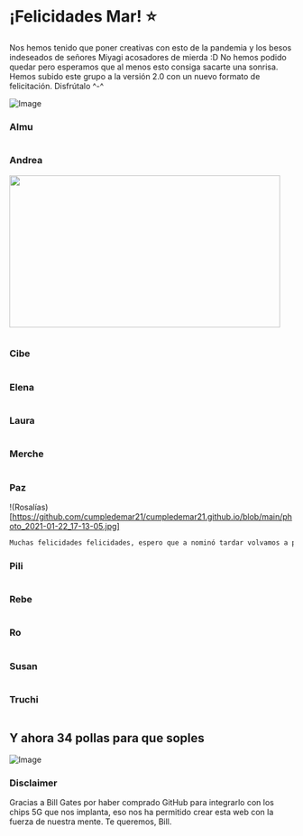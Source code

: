 # ¡Felicidades Mar! ⭐️
Nos hemos tenido que poner creativas con esto de la pandemia y los besos indeseados de señores Miyagi acosadores de mierda :D
No hemos podido quedar pero esperamos que al menos esto consiga sacarte una sonrisa. Hemos subido este grupo a la versión 2.0 con un nuevo formato de felicitación. Disfrútalo ^-^

![Image]()


### Almu
```markdown

```

### Andrea

<img src="https://giphy.com/embed/6UrRC9SkO7HYejM9oL" width="480" height="270" frameBorder="0" class="giphy-embed" />

```markdown

```

### Cibe
```markdown

```

### Elena
```markdown

```

### Laura
```markdown

```

### Merche
```markdown

```

### Paz
!(Rosalías)[https://github.com/cumpledemar21/cumpledemar21.github.io/blob/main/photo_2021-01-22_17-13-05.jpg]
```markdown
Muchas felicidades felicidades, espero que a nominó tardar volvamos a ponernos morritos.
```

### Pili
```markdown

```

### Rebe
```markdown

```

### Ro
```markdown

```

### Susan
```markdown

```

### Truchi
```markdown

```



## Y ahora 34 pollas para que soples
![Image]()

### Disclaimer
Gracias a Bill Gates por haber comprado GitHub para integrarlo con los chips 5G que nos implanta, eso nos ha permitido crear esta web con la fuerza de nuestra mente. Te queremos, Bill.

